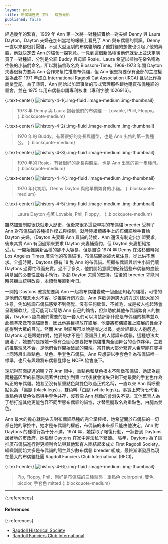 ```yaml
---
layout: post
title: 布偶貓歷史（四）— 綻放光彩
published: false
---
```


經過幾年的繁育，1969 年 Ann 第一次將一對種貓賣給一對夫婦 Denny 與 Laura Dayton。Dayton 夫婦在加州當地的報紙上看見了 Ann 與布偶貓的資訊。Denny 一直以來都很討厭貓，不過大型溫馴的布偶貓顛覆了他對貓的想像也引起了他的興趣，他就決定去 Ann 的貓舍一探究竟。一見到這個新品種後他們就愛上並決定購買了一對種貓，分別是公貓 Buddy 與母貓 Rosie。Laura 希望以植物花朵名稱為往後的小貓們命名，所以將貓舍取名為 Blossom-Time。1969-1973 年間 Dayton 夫妻很努力要與 Ann 合作來幫忙推廣布偶貓，但 Ann 很堅持要保有全部的主控權並為此在 1971 年成立 International Ragdoll Cat Association (IRCA) 且以此作為商業登記。為了賺錢，Ann 開始以加盟事業的形式管理那些跟她購買布偶種貓的貓舍，並在 1975 年用布偶貓申請專利核准（專利字號 1026916）。

{:.text-center}
![history-4-1](/assets/img/history/history-4-1.jpg){:.img-fluid .image-medium .img-thumbnail}
> 1973 年 Denny 與 Laura 抱著他們的布偶貓 — Lovable, Phill, Floppy。
{:.blockquote-medium}

{:.text-center}
![history-4-2](/assets/img/history/history-4-2.jpg){:.img-fluid .image-medium .img-thumbnail}
> 1970 年的 Buddy。有著很好的身長與體型，也是 Ann 出售的第一隻種公。
{:.blockquote-medium}

{:.text-center}
![history-4-3](/assets/img/history/history-4-3.jpg){:.img-fluid .image-medium .img-thumbnail}
> 1970 年的 Rosie。有著很好的身長與體型，也是 Ann 出售的第一隻種母。
{:.blockquote-medium}

{:.text-center}
![history-4-4](/assets/img/history/history-4-4.jpg){:.img-fluid .image-medium .img-thumbnail}
> 1970 年代初期，Denny Dayton 與他早期繁育的小貓。
{:.blockquote-medium}

{:.text-center}
![history-4-5](/assets/img/history/history-4-5.jpg){:.img-fluid .image-medium .img-thumbnail}
> Laura Dayton 抱著 Lovable, Phil, Floppy。
{:.blockquote-medium}

雖然加盟制度很快就走入歷史，但後來很多這些早期的布偶貓 breeder 受夠了 Ann 對布偶貓的各種操作模式與控制，就陸陸續續將手上的布偶貓脫手賣給 Dayton 夫婦，(Dayton 夫妻跟 Ann 買貓的時候，Ann 還沒有制定出加盟要求。後來其實 Ann 有回過頭來要求 Dayton 夫妻補簽約，但 Dayton 夫妻拒絕接受。)。一開始推廣新品種的卻不太容易，但是自從 1974 年 Denny 在洛杉磯時報 Los Angeles Times 廣告他的布偶貓後，布偶貓開始被大眾注意，從此供不應求。全盛時期，Daytons 擁有 18 隻 Ann 的布偶貓。照顧布偶貓與新生小貓們讓 Daytons 過得忙碌而充實。過不了多久，他們開始意識到紀錄這些布偶貓的血統與基因的必要性並著手執行。多虧 Dayton 夫婦的堅持，往後的 breeder 才能同時兼顧血統與改良，永續發展直到今日。

一開始 Daytons 確實想要與 Ann 一起將布偶貓變成一個全國知名的貓種，可惜的是他們的理念水火不容。從推廣行銷方面，Ann 喜歡透過誇大的方式引起大家的注意，例如強調布偶貓感受不到痛覺、沒有任何脾氣、不掉毛，或是被人抱起時會呈現癱軟狀，這可能可以幫助 Ann 自己的銷售，但無助於其他布偶貓繁育人的推廣，Daytons 認為他們需要的是一套人們可以清楚評斷什麼是布偶貓的標準並以此標準來做布偶貓銷售，因此他將目標放在貓展，他要將布偶貓推上貓展的舞台才能得到大眾的目光。然而 Ann 對貓展可以說是嗤之以鼻，她曾經跟友人抱怨過，Daytons 老是跟她作對，她要的才不是什麼貓展上的人認識布偶貓，這種想法太膚淺了，她要的是跟她一樣有企圖心想要把布偶貓推向全國舞台的合作夥伴。主要的推廣理念不合，是他們合作開始破局的開端。當其他大部分繁育人希望能在賽場上同時展出重點色、雙色、手套色布偶貓，Ann 只想要以手套色作為布偶貓唯一標準，也只有興趣將布偶貓登錄在 NCFA 協會底下。

還記得前面提過的嗎？在 Ann 眼中，重點色和雙色根本不叫做布偶貓，她認為這兩種基因型的貓應該隨著世代增加到第七代後就會消失只剩下她最愛的手套色作為純正的布偶貓。她甚至沒有幫重點色與雙色取過正式名稱，一直以來 Ann 稱呼重點色為 「黑腿 (black legs)」，雙色叫「白腿 (white legs)」。事實上繁衍七代後，重點色與雙色依然與手套色共存，沒有像 Ann 想像的會消失不見。其他繁育人為了想打進其他更能包容不同型態布偶貓的貓協，才替黑腿取名為重點色，白腿為雙色。

Ann 最大的擔心就是失去對布偶貓品種的完全掌控權，她希望關於布偶貓的一切都在她的掌控中，她才是布偶貓的權威，布偶貓的未來都只能由他決定。Ann 對 Daytons 的種種行為十分不滿。1974 年，她採取了報復行動，一狀告到 Daytons 居著地的市政府，她檢舉 Daytons 在家中違法私下繁殖。 隔年，Daytons 為了讓推廣布偶貓進行得更順利合法與其他繁育人團結起來成立 First Ragdoll Society。組織剛開始大多是布偶貓的飼主與少數布偶貓 breeder 組成，最終漸漸發展為現在最大的布偶貓社團 Ragdoll Fanciers Club International (RFCI)。

{:.text-center}
![history-4-6](/assets/img/history/history-4-6.jpg){:.img-fluid .image-medium .img-thumbnail}
> Pip, Floppy, Phil，剛好是布偶貓的三種型態：重點色 colorpoint, 雙色 bicolor, 手套色 mitted
{:.blockquote-medium}

---

{:.references}
#### References

{:.references}
* [Ragdoll Historical Society](http://ragdollhistoricalsociety.org/)
* [Ragdoll Fanciers Club International](http://rfci.org/)

